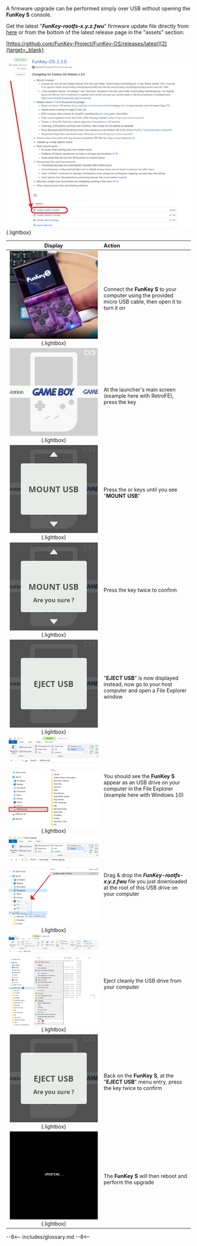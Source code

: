 A firmware upgrade can be performed simply over USB without opening
the **FunKey S** console.

Get the latest "**_FunKey-rootfs-x.y.z.fwu_**" firmware update file
directly from [here][1] or from the bottom of the latest release page
in the "assets" section:

[https://github.com/FunKey-Project/FunKey-OS/releases/latest][2]{target=_blank}

![Github Release](/assets/images/Github_Release.png){.lightbox}

|                         **Display**                          | **Action**                                                   |
| :----------------------------------------------------------: | :----------------------------------------------------------- |
| ![Connection PC](/assets/images/Connection_PC.png){.lightbox} | Connect the **FunKey S** to your computer using the provided micro USB cable, then open it to turn it on |
|      ![RetroFE](/assets/images/RetroFE.png){.lightbox}       | At the launcher's main screen (example here with RetroFE), press the <i class="funkey-menu"></i> key |
|    ![Mount USB](/assets/images/Mount_USB.png){.lightbox}     | Press the <i class="funkey-up"></i> or <i class="funkey-down"></i> keys until you see "**MOUNT USB**" |
| ![Mount USB Are you sure](/assets/images/Mount_USB_are_you_sure.png){.lightbox} | Press the <i class="funkey-A"></i> key twice to confirm      |
|    ![Eject USB](/assets/images/Eject_USB.png){.lightbox}     | "**EJECT USB**" is now displayed instead, now go to your host computer and open a File Explorer window |
|    ![USB Drive](/assets/images/USB_Drive.png){.lightbox}     | You should see the **FunKey S** appear as an USB drive on your computer in the File Explorer (example here with Windows 10) |
| ![USB Drag and Drop](/assets/images/USB_Drag_Drop.png){.lightbox} | Drag & drop the ***FunKey-rootfs-x.y.z.fwu*** file you just downloaded at the root of this USB drive on your computer |
|  ![Eject Drive](/assets/images/Eject_Drive.png){.lightbox}   | Eject cleanly the USB drive from your computer               |
| ![Eject USB Are you sure](/assets/images/Eject_USB_are_you_sure.png){.lightbox} | Back on the **FunKey S**, at the "**EJECT USB**" menu entry, press the <i class="funkey-A"></i> key twice to confirm |
|     ![Updating](/assets/images/Updating.png){.lightbox}      | The **FunKey S** will then reboot and perform the upgrade    |

[1]: https://github.com/FunKey-Project/FunKey-OS/releases/download/FunKey-OS-2.0.0/FunKey-rootfs-2.0.0.fwu
[2]: https://github.com/FunKey-Project/FunKey-OS/releases/latest

--8<--
includes/glossary.md
--8<--
